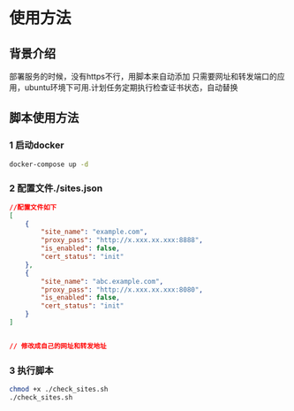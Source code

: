 
# 使用方法
## 背景介绍
部署服务的时候，没有https不行，用脚本来自动添加 只需要网址和转发端口的应用，ubuntu环境下可用.计划任务定期执行检查证书状态，自动替换


## 脚本使用方法


### 1 启动docker
```bash
docker-compose up -d
```


### 2 配置文件./sites.json

```json
//配置文件如下
[
    {
        "site_name": "example.com",
        "proxy_pass": "http://x.xxx.xx.xxx:8888",
        "is_enabled": false,
        "cert_status": "init"
    },
    {
        "site_name": "abc.example.com",
        "proxy_pass": "http://x.xxx.xx.xxx:8080",
        "is_enabled": false,
        "cert_status": "init"
    }
]


// 修改成自己的网址和转发地址
```

### 3 执行脚本

```bash
chmod +x ./check_sites.sh
./check_sites.sh
```

